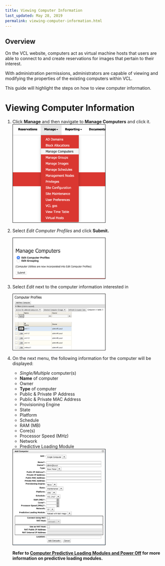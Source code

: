 ```yaml
---
title: Viewing Computer Information
last_updated: May 28, 2019
permalink: viewing-computer-information.html
---
```

## Overview

On the VCL website, computers act as virtual machine hosts that users are able to connect to and create reservations for images that pertain to their interest.

With administration permissions, administrators are capable of viewing and modifying the properties of the existing computers within VCL.

This guide will highlight the steps on how to view computer information.

# Viewing Computer Information

1. Click **Manage** and then navigate to **Manage Computers** and click it.     
   <img src="images/manage_computers.png" width="300" border="1">
   
2. Select _Edit Computer Profiles_ and click **Submit.** 
   
   <img src="images/submit_computer_edit.png" width="300" border="1">
3. Select _Edit_ next to the computer information interested in

    <img src="images/edit-computer.png" width="300" border="1">
4. On the next menu, the following information for the computer will be displayed:

   * _Single/Multiple_ computer(s)
   * **Name** of computer
   * Owner
   * **Type** of computer
   * Public & Private IP Address
   * Public & Private MAC Address
   * Provisioning Engine
   * State
   * Platform
   * Schedule
   * RAM (MB)
   * Core(s) 
   * Processor Speed (MHz)
   * Network
   * Predictive Loading Module

    <img src="images/add_computer_menu.png" width="300" border="1">

    **Refer to [Computer Predictive Loading Modules and Power Off](https://cwiki.apache.org/confluence/display/VCL/Computer+Predictive+Loading+Modules+and+Power+Off) for more information on predictive loading modules.**